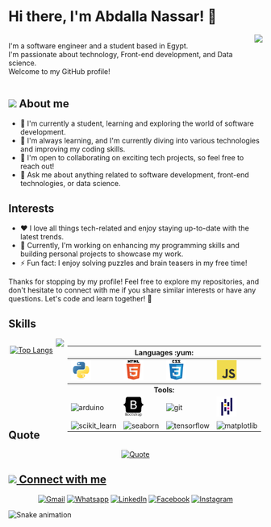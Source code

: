 # Hi there, I'm Abdalla Nassar! 👋

<div style="display: flex; justify-content:space-between">
  <div id="header_text" >
    <p style="font-size: 15 px;">I'm a software engineer and a student based in Egypt.<br>
       I'm passionate about technology, Front-end development, and Data science.<br>
       Welcome to my GitHub profile!</p>
  </div>
<div style="margin: 0 0 -100px 0; ">
    <img src="https://media.giphy.com/media/v1.Y2lkPTc5MGI3NjExcmUwbjJ2bTN3ZHp3cjR1bjJwMjJnczV5Zm51aGxzNmEwcXo3NXJhMCZlcD12MV9pbnRlcm5hbF9naWZfYnlfaWQmY3Q9cw/M9gbBd9nbDrOTu1Mqx/giphy.gif" width="100"  />
</div>
</div>

## <picture><img src = "https://github.com/7oSkaaa/7oSkaaa/blob/main/Images/about_me.gif?raw=true" width = 50px></picture> About me

- 💼 I'm currently a student, learning and exploring the world of software development.
- 🌱 I'm always learning, and I'm currently diving into various technologies and improving my coding skills.
- 🤝 I'm open to collaborating on exciting tech projects, so feel free to reach out!
- 💬 Ask me about anything related to software development, front-end technologies, or data science.
<!-- - 📫 You can reach me via email at [abdallanassar25@gmail.com](mailto:your.email@example.com). -->

## Interests

- ❤️ I love all things tech-related and enjoy staying up-to-date with the latest trends.
- 🔭 Currently, I'm working on enhancing my programming skills and building personal projects to showcase my work.
- ⚡ Fun fact: I enjoy solving puzzles and brain teasers in my free time!

Thanks for stopping by my profile! Feel free to explore my repositories, and don't hesitate to connect with me if you share similar interests or have any questions. Let's code and learn together! 🚀

## Skills



 <div style="display: flex; justify-content:space-around; margin: 0 0 -50px 0; ">

<div>

[![Top Langs](https://github-readme-stats.vercel.app/api/top-langs/?username=AbdallaNassar&layout=compact&theme=vision-friendly-dark)](https://github.com/anuraghazra/github-readme-stats)

</div>

<div >
    <img src="https://media.giphy.com/media/bAQH7WXKqtIBrPs7sR/giphy.gif" width="250"  />

 </div>

 
 <div >
<table>
<thead>
<tr>
<th colspan="4"> Languages :yum:</th>
</tr>
</thead>
<tbody>
<tr>
<td><img src="https://raw.githubusercontent.com/devicons/devicon/master/icons/python/python-original.svg" alt="python" width="40" height="40"/> </a>

</td>
<td><img src="https://raw.githubusercontent.com/devicons/devicon/master/icons/html5/html5-original-wordmark.svg" alt="html5" width="40" height="40"/> </td>

<td><img src="https://raw.githubusercontent.com/devicons/devicon/master/icons/css3/css3-original-wordmark.svg" alt="css3" width="40" height="40"/> </td>

<td><img src="https://raw.githubusercontent.com/devicons/devicon/master/icons/javascript/javascript-original.svg" alt="javascript" width="40" height="40"/> </a> </td>

<tr>
<th colspan="4"> Tools:</th>
</tr>

</tr>
<tr>
<td>
 <img src="https://cdn.worldvectorlogo.com/logos/arduino-1.svg" alt="arduino" width="40" height="40"/>
 </td>
<td><img src="https://raw.githubusercontent.com/devicons/devicon/master/icons/bootstrap/bootstrap-plain-wordmark.svg" alt="bootstrap" width="40" height="40"/> </td>
<td>
 <img src="https://www.vectorlogo.zone/logos/git-scm/git-scm-icon.svg" alt="git" width="40" height="40"/>
</td>

<td><img src="https://raw.githubusercontent.com/devicons/devicon/2ae2a900d2f041da66e950e4d48052658d850630/icons/pandas/pandas-original.svg" alt="pandas" width="40" height="40"/>
</td>
</tr>
<tr>
<td><img src="https://upload.wikimedia.org/wikipedia/commons/0/05/Scikit_learn_logo_small.svg" alt="scikit_learn" width="40" height="40"/></td>
<td><img src="https://seaborn.pydata.org/_images/logo-mark-lightbg.svg" alt="seaborn" width="40" height="40"/></td>
<td> <img src="https://www.vectorlogo.zone/logos/tensorflow/tensorflow-icon.svg" alt="tensorflow" width="40" height="40"/> </a> </td>

<td><img src="https://matplotlib.org/stable/_images/sphx_glr_logos2_001.png" alt="matplotlib" width="40" height="40"/></td></tr></thead></table>
</div></div>

## Quote

<p align = "center">
	<a href="https://github.com/piyushsuthar/github-readme-quotes"> <img alt = "Quote" src="https://quotes-github-readme.vercel.app/api?type=horizontal&theme=tokyonight&animation=grow_out_in&quoteCategory=programming">
</p>

## <picture> <img src="https://github.com/7oSkaaa/7oSkaaa/blob/main/Images/Connect-with-me.gif?raw=true" width="100px"> </picture> Connect with me

<p align="center">
	<a href="mailto:abdallanassar25@gmail.com"><img img src="https://img.shields.io/badge/gmail-%23EA4335.svg?style=plastic&logo=gmail&logoColor=white" alt="Gmail"/></a>
	<a href="https://wa.me/0201091603971"><img src="https://img.shields.io/badge/whatsapp-%2325D366.svg?style=plastic&logo=whatsapp&logoColor=white" alt="Whatsapp"/></a>
	<a href="https://www.linkedin.com/in/abdallanassar/"><img src="https://img.shields.io/badge/linkedin-%230A66C2.svg?style=plastic&logo=linkedin&logoColor=white" alt="LinkedIn"/></a>
	<a href="https://www.facebook.com/AbdallaNassarrr"><img src="https://img.shields.io/badge/facebook-%231877F2.svg?style=plastic&logo=facebook&logoColor=white" alt="Facebook"/></a>
	<a href="https://www.instagram.com/AbdallaNassarr"><img src="https://img.shields.io/badge/instagram-%23E4405F.svg?style=plastic&logo=instagram&logoColor=white" alt="Instagram"/></a>

</p>


![Snake animation](https://github.com/AbdallaNassar/AbdallaNassar/blob/output/github-contribution-grid-snake.svg)